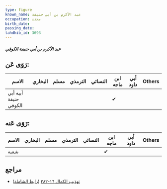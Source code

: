 ```yaml
---
type: figure
known_name: عبد الأكرم بن أبي حنيفة
occupation: محدث
birth_date:
passing_date:
tahdhib_id: 3693
---
```

##### عبد الأكرم بن أبي حنيفة الكوفي

## رَوَى عَن:
| الاسم                 | البخاري | مسلم | الترمذي | النسائي | ابن ماجه | أبي داود | Others |
| --------------------- | ------- | ---- | ------- | ------- | -------- | -------- | ------ |
| أبيه أبي حنيفة الكوفي |         |      |         |         | ✔        |          |        |
## رَوَى عَنه:
| الاسم | البخاري | مسلم | الترمذي | النسائي | ابن ماجه | أبي داود | Others |
| ----- | ------- | ---- | ------- | ------- | -------- | -------- | ------ |
| شعبة  |         |      |         |         | ✔        |          |        |
## مراجع
- [تهذيب الكمال ١٦-٣٨٢](obsidian://open?vault=Tahdhib-al-Kamal&file=Figures/٣٦٩٣-عبد%20الأكرم%20بن%20أبي%20حنيفة%20الكوفي) ([رابط الشاملة](https://shamela.ws/book/3722/8375))